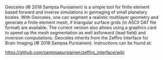 Geoceles (© 2018 Sampsa Pursiainen) is a simple tool for finite element 
based forward and inverse simulations in geimaging of small planetary bodies. 
With Geoceles, one can segment  a realistic multilayer geometry and generate 
a finite element mesh, if triangular surface grids (in ASCII DAT file format) 
are available. The current version also allows using a graphics card to 
speed up the mesh segmentation as well asforward (lead field) and inversion 
computations. Geoceles inherits from the Zeffiro Interface for Brain Imaging
(© 2018 Sampsa Pursiainen). Instructions can be found at: 

https://github.com/sampsapursiainen/zeffiro_interface/wiki